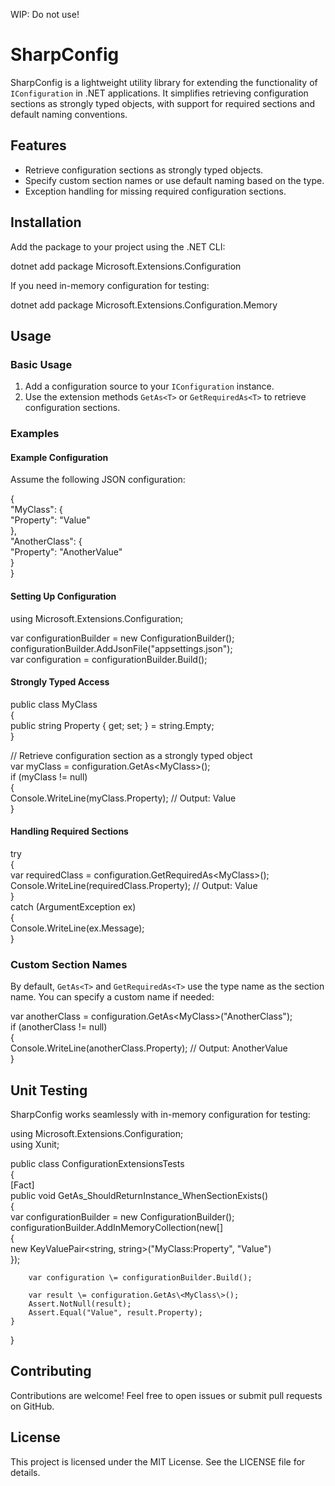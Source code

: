 WIP: Do not use!

# **SharpConfig**

SharpConfig is a lightweight utility library for extending the functionality of `IConfiguration` in .NET applications. It simplifies retrieving configuration sections as strongly typed objects, with support for required sections and default naming conventions.

## **Features**

* Retrieve configuration sections as strongly typed objects.  
* Specify custom section names or use default naming based on the type.  
* Exception handling for missing required configuration sections.

## **Installation**

Add the package to your project using the .NET CLI:

dotnet add package Microsoft.Extensions.Configuration

If you need in-memory configuration for testing:

dotnet add package Microsoft.Extensions.Configuration.Memory

## **Usage**

### **Basic Usage**

1. Add a configuration source to your `IConfiguration` instance.  
2. Use the extension methods `GetAs<T>` or `GetRequiredAs<T>` to retrieve configuration sections.

### **Examples**

#### **Example Configuration**

Assume the following JSON configuration:

{  
  "MyClass": {  
    "Property": "Value"  
  },  
  "AnotherClass": {  
    "Property": "AnotherValue"  
  }  
}

#### **Setting Up Configuration**

using Microsoft.Extensions.Configuration;

var configurationBuilder \= new ConfigurationBuilder();  
configurationBuilder.AddJsonFile("appsettings.json");  
var configuration \= configurationBuilder.Build();

#### **Strongly Typed Access**

public class MyClass  
{  
    public string Property { get; set; } \= string.Empty;  
}

// Retrieve configuration section as a strongly typed object  
var myClass \= configuration.GetAs\<MyClass\>();  
if (myClass \!= null)  
{  
    Console.WriteLine(myClass.Property); // Output: Value  
}

#### **Handling Required Sections**

try  
{  
    var requiredClass \= configuration.GetRequiredAs\<MyClass\>();  
    Console.WriteLine(requiredClass.Property); // Output: Value  
}  
catch (ArgumentException ex)  
{  
    Console.WriteLine(ex.Message);  
}

### **Custom Section Names**

By default, `GetAs<T>` and `GetRequiredAs<T>` use the type name as the section name. You can specify a custom name if needed:

var anotherClass \= configuration.GetAs\<MyClass\>("AnotherClass");  
if (anotherClass \!= null)  
{  
    Console.WriteLine(anotherClass.Property); // Output: AnotherValue  
}

## **Unit Testing**

SharpConfig works seamlessly with in-memory configuration for testing:

using Microsoft.Extensions.Configuration;  
using Xunit;

public class ConfigurationExtensionsTests  
{  
    \[Fact\]  
    public void GetAs\_ShouldReturnInstance\_WhenSectionExists()  
    {  
        var configurationBuilder \= new ConfigurationBuilder();  
        configurationBuilder.AddInMemoryCollection(new\[\]  
        {  
            new KeyValuePair\<string, string\>("MyClass:Property", "Value")  
        });

        var configuration \= configurationBuilder.Build();

        var result \= configuration.GetAs\<MyClass\>();  
        Assert.NotNull(result);  
        Assert.Equal("Value", result.Property);  
    }  
}

## **Contributing**

Contributions are welcome\! Feel free to open issues or submit pull requests on GitHub.

## **License**

This project is licensed under the MIT License. See the LICENSE file for details.
